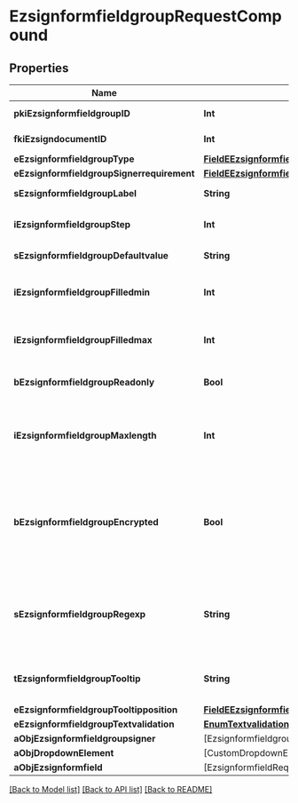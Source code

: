 # EzsignformfieldgroupRequestCompound

## Properties
Name | Type | Description | Notes
------------ | ------------- | ------------- | -------------
**pkiEzsignformfieldgroupID** | **Int** | The unique ID of the Ezsignformfieldgroup | [optional] 
**fkiEzsigndocumentID** | **Int** | The unique ID of the Ezsigndocument | 
**eEzsignformfieldgroupType** | [**FieldEEzsignformfieldgroupType**](FieldEEzsignformfieldgroupType.md) |  | 
**eEzsignformfieldgroupSignerrequirement** | [**FieldEEzsignformfieldgroupSignerrequirement**](FieldEEzsignformfieldgroupSignerrequirement.md) |  | 
**sEzsignformfieldgroupLabel** | **String** | The Label for the Ezsignformfieldgroup | 
**iEzsignformfieldgroupStep** | **Int** | The step when the Ezsignsigner will be invited to fill the form fields | 
**sEzsignformfieldgroupDefaultvalue** | **String** | The default value for the Ezsignformfieldgroup | [optional] 
**iEzsignformfieldgroupFilledmin** | **Int** | The minimum number of Ezsignformfield that must be filled in the Ezsignformfieldgroup | 
**iEzsignformfieldgroupFilledmax** | **Int** | The maximum number of Ezsignformfield that must be filled in the Ezsignformfieldgroup | 
**bEzsignformfieldgroupReadonly** | **Bool** | Whether the Ezsignformfieldgroup is read only or not. | 
**iEzsignformfieldgroupMaxlength** | **Int** | The maximum length for the value in the Ezsignformfieldgroup  This can only be set if eEzsignformfieldgroupType is **Text** or **Textarea** | [optional] 
**bEzsignformfieldgroupEncrypted** | **Bool** | Whether the Ezsignformfieldgroup is encrypted in the database or not. Encrypted values are not displayed on the Ezsigndocument. This can only be set if eEzsignformfieldgroupType is **Text** or **Textarea** | [optional] 
**sEzsignformfieldgroupRegexp** | **String** | A regular expression to indicate what values are acceptable for the Ezsignformfieldgroup.  This can only be set if eEzsignformfieldgroupType is **Text** or **Textarea** | [optional] 
**tEzsignformfieldgroupTooltip** | **String** | A tooltip that will be presented to Ezsignsigner about the Ezsignformfieldgroup | [optional] 
**eEzsignformfieldgroupTooltipposition** | [**FieldEEzsignformfieldgroupTooltipposition**](FieldEEzsignformfieldgroupTooltipposition.md) |  | [optional] 
**eEzsignformfieldgroupTextvalidation** | [**EnumTextvalidation**](EnumTextvalidation.md) |  | [optional] 
**aObjEzsignformfieldgroupsigner** | [EzsignformfieldgroupsignerRequestCompound] |  | 
**aObjDropdownElement** | [CustomDropdownElementRequestCompound] |  | [optional] 
**aObjEzsignformfield** | [EzsignformfieldRequestCompound] |  | 

[[Back to Model list]](../README.md#documentation-for-models) [[Back to API list]](../README.md#documentation-for-api-endpoints) [[Back to README]](../README.md)


